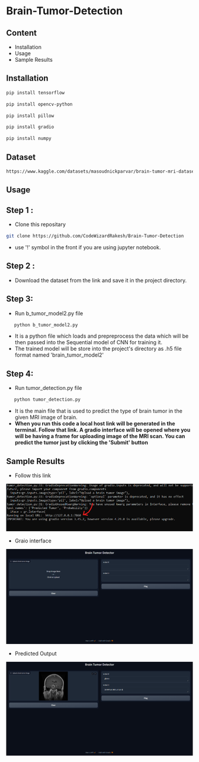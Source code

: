 # Brain-Tumor-Detection

## Content
   - Installation
   - Usage
   - Sample Results
## Installation
   ``` bash
   pip install tensorflow
   ```
   ``` bash
   pip install opencv-python
   ```
   ``` bash
   pip install pillow
   ```
   ``` bash
   pip install gradio
   ```
   ``` bash
   pip install numpy
   ```
## Dataset
   ``` bash
   https://www.kaggle.com/datasets/masoudnickparvar/brain-tumor-mri-dataset
   ```
## Usage
## Step 1 :
 - Clone this repositary
 ```bash
 git clone https://github.com/CodeWizardRakesh/Brain-Tumor-Detection
 ```
 - use '!' symbol in the front if you are using jupyter notebook.
## Step 2 :
   - Download the dataset from the link and save it in the project directory.
## Step 3:
   - Run b_tumor_model2.py file
   ```bash
      python b_tumor_model2.py
   ```
   - It is a python file which loads and prepreprocess the data which will be then passed into the Sequential model of CNN for training it.
   - The trained model will be store into the project's directory as .h5 file format named 'brain_tumor_model2'
## Step 4:
   - Run tumor_detection.py file
   ```bash
      python tumor_detection.py
   ```
   - It is the main file that is used to predict the type of brain tumor in the given MRI image of brain.
   - **When you run this code a local host link will be generated in the terminal. Follow that link. A gradio interface will be opened where you will be having a frame for uploading image of the MRI scan. You can predict the tumor just by clicking the 'Submit' button** 
         
## Sample Results
- Follow this link
  
![Screenshots](Images/run.png)
- Graio interface
  
![Screenshots](Images/gradio.png)
- Predicted Output
  
![Screenshots](Images/gradio2.png)

